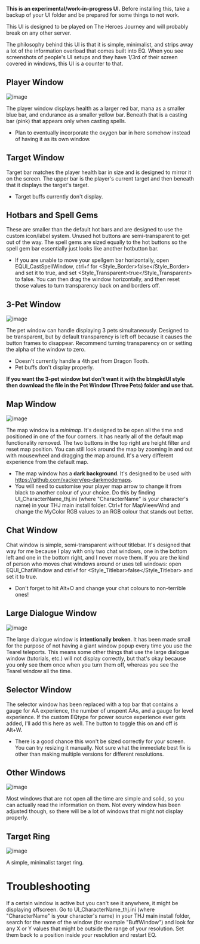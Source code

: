 **This is an experimental/work-in-progress UI.** Before installing this, take a backup of your UI folder and be prepared for some things to not work.

This UI is designed to be played on The Heroes Journey and will probably break on any other server.

The philosophy behind this UI is that it is simple, minimalist, and strips away a lot of the information overload that comes built into EQ. When you see screenshots of people's UI setups and they have 1/3rd of their screen covered in windows, this UI is a counter to that.

## Player Window
![image](https://github.com/user-attachments/assets/644b3ef4-0f82-4c5a-b482-6744256182b8)

The player window displays health as a larger red bar, mana as a smaller blue bar, and endurance as a smaller yellow bar. Beneath that is a casting bar (pink) that appears only when casting spells.

- Plan to eventually incorporate the oxygen bar in here somehow instead of having it as its own window.

## Target Window

Target bar matches the player health bar in size and is designed to mirror it on the screen. The upper bar is the player's current target and then beneath that it displays the target's target.

- Target buffs currently don't display.

## Hotbars and Spell Gems

These are smaller than the default hot bars and are designed to use the custom icon/label system. Unused hot buttons are semi-transparent to get out of the way. The spell gems are sized equally to the hot buttons so the spell gem bar essentially just looks like another hotbutton bar.

- If you are unable to move your spellgem bar horizontally, open EQUI_CastSpellWindow, ctrl+f for <Style_Border>false</Style_Border> and set it to true, and set <Style_Transparent>true</Style_Transparent> to false. You can then drag the window horizontally, and then reset those values to turn transparency back on and borders off.

## 3-Pet Window
![image](https://github.com/user-attachments/assets/84a22d15-6ee4-477e-9ef2-6c1e72ec095a)

The pet window can handle displaying 3 pets simultaneously. Designed to be transparent, but by default transparency is left off because it causes the button frames to disappear. Recommend turning transparency on or setting the alpha of the window to zero.

- Doesn't currently handle a 4th pet from Dragon Tooth.
- Pet buffs don't display properly.

**If you want the 3-pet window but don't want it with the btmpkdUI style then download the file in the Pet Window (Three Pets) folder and use that.**

## Map Window
![image](https://github.com/user-attachments/assets/1fc3fe61-eecc-4d62-89b9-29ab3239c960)

The map window is a *minimap*. It's designed to be open all the time and positioned in one of the four corners. It has nearly all of the default map functionality removed. The two buttons in the top right are height filter and reset map position. You can still look around the map by zooming in and out with mousewheel and dragging the map around. It's a very different experience from the default map.

- The map window has a **dark background**. It's designed to be used with https://github.com/xackery/eq-darkmodemaps.
- You will need to customise your player map arrow to change it from black to another colour of your choice. Do this by finding UI_CharacterName_thj.ini (where "CharacterName" is your character's name) in your THJ main install folder. Ctrl+f for MapVieewWnd and change the MyColor RGB values to an RGB colour that stands out better.

## Chat Window

Chat window is simple, semi-transparent *without* titlebar. It's designed that way for me because I play with only two chat windows, one in the bottom left and one in the bottom right, and I never move them. If you are the kind of person who moves chat windows around or uses tell windows: open EQUI_ChatWindow and ctrl+f for <Style_Titlebar>false</Style_Titlebar> and set it to true.

- Don't forget to hit Alt+O and change your chat colours to non-terrible ones!

## Large Dialogue Window
![image](https://github.com/user-attachments/assets/c6257c3e-6a18-45ac-af4c-2b247a616bcc)

The large dialogue window is **intentionally broken**. It has been made small for the purpose of not having a giant window popup every time you use the Tearel teleports. This means some other things that use the large dialogue window (tutorials, etc.) will not display correctly, but that's okay because you only see them once when you turn them off, whereas you see the Tearel window all the time.

## Selector Window

The selector window has been replaced with a top bar that contains a gauge for AA experience, the number of unspent AAs, and a gauge for level experience. If the custom EQtype for power source experience ever gets added, I'll add this here as well. The button to toggle this on and off is Alt+W.

- There is a good chance this won't be sized correctly for your screen. You can try resizing it manually. Not sure what the immediate best fix is other than making multiple versions for different resolutions.

## Other Windows
![image](https://github.com/user-attachments/assets/c59eb692-83e7-4934-9f2e-74378a563f16)

Most windows that are not open all the time are simple and solid, so you can actually read the information on them. Not every window has been adjusted though, so there will be a lot of windows that might not display properly.

## Target Ring
![image](https://github.com/user-attachments/assets/72f319b7-25a1-4326-9b17-7dead9ee4907)

A simple, minimalist target ring.

# Troubleshooting

If a certain window is active but you can't see it anywhere, it might be displaying offscreen. Go to UI_CharacterName_thj.ini (where "CharacterName" is your character's name) in your THJ main install folder, search for the name of the window (for example "BuffWindow") and look for any X or Y values that might be outside the range of your resolution. Set them back to a position inside your resolution and restart EQ.
